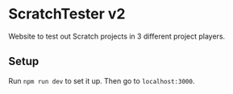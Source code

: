 # ScratchTester v2

 Website to test out Scratch projects in 3 different project players. 
 
 ## Setup
 Run `npm run dev` to set it up.
 Then go to `localhost:3000`.
